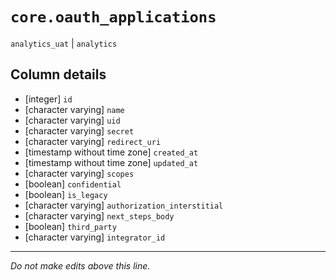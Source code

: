 # `core.oauth_applications`
`analytics_uat` | `analytics`

## Column details
* [integer]   `id`
* [character varying] `name`
* [character varying] `uid`
* [character varying] `secret`
* [character varying] `redirect_uri`
* [timestamp without time zone] `created_at`
* [timestamp without time zone] `updated_at`
* [character varying] `scopes`
* [boolean]   `confidential`
* [boolean]   `is_legacy`
* [character varying] `authorization_interstitial`
* [character varying] `next_steps_body`
* [boolean]   `third_party`
* [character varying] `integrator_id`

-------------------------------------------------------------------------------
*Do not make edits above this line.*
